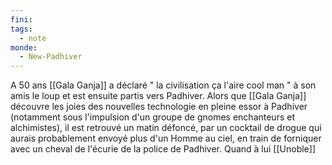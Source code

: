 ```yaml
---
fini: 
tags:
  - note
monde:
  - New-Padhiver
---
```

A 50 ans [[Gala Ganja]] a déclaré " la civilisation ça l'aire cool man " à son amis le loup et est ensuite partis vers Padhiver. Alors que [[Gala Ganja]] découvre les joies des nouvelles technologie en pleine essor à Padhiver (notamment sous l'impulsion d'un groupe de gnomes enchanteurs et alchimistes), il est retrouvé un matin défoncé, par un cocktail de drogue qui aurais probablement envoyé plus d'un Homme au ciel, en train de forniquer avec un cheval de l'écurie de la police de Padhiver. 
Quand à lui [[Unoble]] 